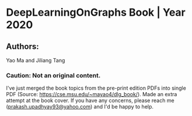 # DeepLearningOnGraphs Book | Year 2020

## Authors:
Yao Ma and Jiliang Tang


### Caution: Not an original content.
I've just merged the book topics from the pre-print edition PDFs into single PDF (Source: <https://cse.msu.edu/~mayao4/dlg_book/>). Made an extra attempt at the book cover. If you have any concerns, please reach me (<prakash.upadhyay93@yahoo.com>) and I'd be happy to help.
